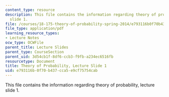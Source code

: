 ```yaml
---
content_type: resource
description: This file contains the information regarding theory of probability, lecture
  slide 1.
file: /courses/18-175-theory-of-probability-spring-2014/e793116b0f70b437cca5e9cf75754cab_MIT18_175S14_Lecture1.pdf
file_type: application/pdf
learning_resource_types:
- Lecture Notes
ocw_type: OCWFile
parent_title: Lecture Slides
parent_type: CourseSection
parent_uid: 3d54cb1f-8df6-ccb3-f9fb-a234ec6516fb
resourcetype: Document
title: Theory of Probability, Lecture Slide 1
uid: e793116b-0f70-b437-cca5-e9cf75754cab
---
```

This file contains the information regarding theory of probability, lecture slide 1.